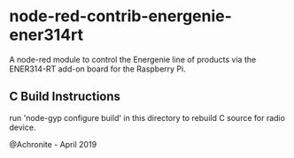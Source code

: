 # node-red-contrib-energenie-ener314rt
A node-red module to control the Energenie line of products via the ENER314-RT add-on board for the Raspberry Pi.

## C Build Instructions

run 'node-gyp configure build' in this directory to rebuild C source for radio device.


@Achronite - April 2019
